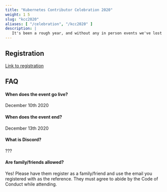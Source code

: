 ```yaml
---
title: "Kubernetes Contributor Celebration 2020"
weight: 1 5
slug: "kcc2020"
aliases: [ "/celebration", "/kcc2020" ]
description: |
   It's been a rough year, and without any in person events we've lost the best part of the Contributor Summits - the Hallway Track. The Kubernetes Contributor Celebration is an attempt to reclaim that and celebrate our accomplishments. It's a time for us to relax, chat and do something fun with your fellow contributors!
---
```


## Registration

[Link to registration](https://forms.gle/51tqQgxuHxLaeU1P8)

## FAQ

#### When does the event go live?
December 10th 2020

#### When does the event end?
December 13th 2020

#### What is Discord?
???

#### Are family/friends allowed?
Yes! Please have them register as a family/friend and use the email you registered with as the reference. They must agree to abide by the Code of Conduct while attending.

